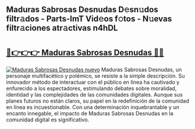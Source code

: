 ## Maduras Sabrosas Desnudas D𝚎sn𝚞dos filtr𝚊dos - Parts-ImT Vid𝚎os f𝚘tos - N𝚞evas filtr𝚊ciones atr𝚊ctivas n4hDL

# <h2><a href="http://mb3ymh.tromn.icu/?c=Maduras+Sabrosas+Desnudas">🔗👉👉👉 Maduras Sabrosas Desnudas 🔗🔗</a></h2>

[![Maduras Sabrosas Desnudas nuevo](https://i.imgur.com/pEAQMta.gif)](http://mb3ymh.tromn.icu/?c=Maduras+Sabrosas+Desnudas)
Maduras Sabrosas Desnudas, un personaje multifacético y polémico, se resiste a la simple descripción. Su innovador método de interactuar con el público en línea ha cautivado y enfurecido a los espectadores, estimulando debates sobre moralidad, identidad y las complejidades de las comunidades digitales. Aunque sus planes futuros no están claros, su papel en la redefinición de la comunidad en línea es incuestionable. Con una determinación inquebrantable y un encanto innegable, el impacto de Maduras Sabrosas Desnudas en la comunidad digital es significativo.
